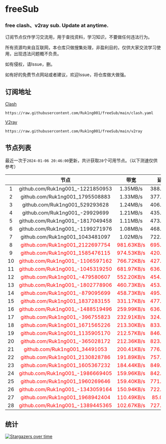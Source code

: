 # freeSub
### free clash、v2ray sub. Update at anytime.

订阅节点仅作学习交流用，用于查找资料，学习知识，不要做任何违法行为。

所有资源均来自互联网，本仓库只做搜集处理，非盈利目的，仅供大家交流学习使用，出现违法问题概不负责。

如有侵权，请Issue，删。

如有好的免费节点网站或者建议，欢迎Issue，将仓库做大做强。

## 订阅地址
[Clash](https://raw.githubusercontent.com/Ruk1ng001/freeSub/main/clash.yaml)
```
https://raw.githubusercontent.com/Ruk1ng001/freeSub/main/clash.yaml
```
[V2ray](https://raw.githubusercontent.com/Ruk1ng001/freeSub/main/v2ray)
```
https://raw.githubusercontent.com/Ruk1ng001/freeSub/main/v2ray
```

## 节点列表

最近一次于`2024-01-06 20:46:00`更新，共计获取`28`个可用节点。（以下测速仅供参考）

|  | 节点 | 带宽 | 延迟 |
|:-:|:--:|:--:|:--:|
 | 1 | github.com/Ruk1ng001_-1221850953 | 1.35MB/s | 388.00ms |
 | 2 | github.com/Ruk1ng001_1795508883 | 1.33MB/s | 377.00ms |
 | 3 | github.com/Ruk1ng001_529293628 | 1.24MB/s | 406.00ms |
 | 4 | github.com/Ruk1ng001_-29929699 | 1.21MB/s | 435.00ms |
 | 5 | github.com/Ruk1ng001_-1817049458 | 1.11MB/s | 473.00ms |
 | 6 | github.com/Ruk1ng001_-1199271976 | 1.08MB/s | 468.00ms |
 | 7 | github.com/Ruk1ng001_1043481097 | 1.02MB/s | 722.00ms |
 | 8 | <font color=red>github.com/Ruk1ng001_2122697754</font> | <font color=red>981.63KB/s</font> | <font color=red>695.00ms</font> |
 | 9 | <font color=red>github.com/Ruk1ng001_1585476115</font> | <font color=red>974.53KB/s</font> | <font color=red>420.00ms</font> |
 | 10 | <font color=red>github.com/Ruk1ng001_-1106597162</font> | <font color=red>766.72KB/s</font> | <font color=red>427.00ms</font> |
 | 11 | <font color=red>github.com/Ruk1ng001_-1045319250</font> | <font color=red>681.97KB/s</font> | <font color=red>636.00ms</font> |
 | 12 | <font color=red>github.com/Ruk1ng001_-479580607</font> | <font color=red>552.20KB/s</font> | <font color=red>454.00ms</font> |
 | 13 | <font color=red>github.com/Ruk1ng001_-1802778906</font> | <font color=red>460.73KB/s</font> | <font color=red>453.00ms</font> |
 | 14 | <font color=red>github.com/Ruk1ng001_-879095699</font> | <font color=red>458.73KB/s</font> | <font color=red>495.00ms</font> |
 | 15 | <font color=red>github.com/Ruk1ng001_1837283155</font> | <font color=red>331.17KB/s</font> | <font color=red>477.00ms</font> |
 | 16 | <font color=red>github.com/Ruk1ng001_-1488519496</font> | <font color=red>259.99KB/s</font> | <font color=red>636.00ms</font> |
 | 17 | <font color=red>github.com/Ruk1ng001_-396755823</font> | <font color=red>232.91KB/s</font> | <font color=red>324.00ms</font> |
 | 18 | <font color=red>github.com/Ruk1ng001_1671565226</font> | <font color=red>213.30KB/s</font> | <font color=red>833.00ms</font> |
 | 19 | <font color=red>github.com/Ruk1ng001_1135905170</font> | <font color=red>212.57KB/s</font> | <font color=red>846.00ms</font> |
 | 20 | <font color=red>github.com/Ruk1ng001_-365028172</font> | <font color=red>212.36KB/s</font> | <font color=red>823.00ms</font> |
 | 21 | <font color=red>github.com/Ruk1ng001_34491053</font> | <font color=red>200.41KB/s</font> | <font color=red>776.00ms</font> |
 | 22 | <font color=red>github.com/Ruk1ng001_2130828786</font> | <font color=red>191.89KB/s</font> | <font color=red>757.00ms</font> |
 | 23 | <font color=red>github.com/Ruk1ng001_1605367232</font> | <font color=red>184.44KB/s</font> | <font color=red>849.00ms</font> |
 | 24 | <font color=red>github.com/Ruk1ng001_-1986669405</font> | <font color=red>159.96KB/s</font> | <font color=red>842.00ms</font> |
 | 25 | <font color=red>github.com/Ruk1ng001_1960269646</font> | <font color=red>159.40KB/s</font> | <font color=red>771.00ms</font> |
 | 26 | <font color=red>github.com/Ruk1ng001_-1343059164</font> | <font color=red>150.94KB/s</font> | <font color=red>722.00ms</font> |
 | 27 | <font color=red>github.com/Ruk1ng001_1968942404</font> | <font color=red>110.49KB/s</font> | <font color=red>85.00ms</font> |
 | 28 | <font color=red>github.com/Ruk1ng001_-1389445365</font> | <font color=red>102.67KB/s</font> | <font color=red>727.00ms</font> |


## 统计

[![Stargazers over time](https://starchart.cc/Ruk1ng001/freeSub.svg)](https://starchart.cc/Ruk1ng001/freeSub)